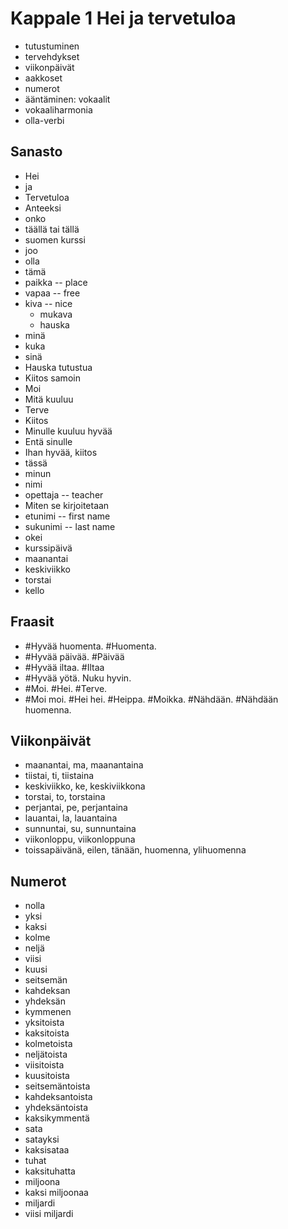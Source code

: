 # Kappale 1 Hei ja tervetuloa

- tutustuminen
- tervehdykset
- viikonpäivät
- aakkoset
- numerot
- ääntäminen: vokaalit
- vokaaliharmonia
- olla-verbi

## Sanasto

- Hei
- ja
- Tervetuloa
- Anteeksi
- onko
- täällä tai tällä
- suomen kurssi
- joo
- olla
- tämä
- paikka -- place
- vapaa -- free
- kiva -- nice
  - mukava
  - hauska
- minä
- kuka
- sinä
- Hauska tutustua
- Kiitos samoin
- Moi
- Mitä kuuluu
- Terve
- Kiitos
- Minulle kuuluu hyvää
- Entä sinulle
- Ihan hyvää, kiitos
- tässä
- minun
- nimi
- opettaja -- teacher
- Miten se kirjoitetaan
- etunimi -- first name
- sukunimi -- last name
- okei
- kurssipäivä
- maanantai
- keskiviikko
- torstai
- kello

## Fraasit

- #Hyvää huomenta. #Huomenta.
- #Hyvää päivää. #Päivää
- #Hyvää iltaa. #Iltaa
- #Hyvää yötä. Nuku hyvin.
- #Moi. #Hei. #Terve.
- #Moi moi. #Hei hei. #Heippa. #Moikka. #Nähdään. #Nähdään huomenna.

## Viikonpäivät

- maanantai, ma, maanantaina
- tiistai, ti, tiistaina
- keskiviikko, ke, keskiviikkona
- torstai, to, torstaina
- perjantai, pe, perjantaina
- lauantai, la, lauantaina
- sunnuntai, su, sunnuntaina
- viikonloppu, viikonloppuna
- toissapäivänä, eilen, tänään, huomenna, ylihuomenna

## Numerot

- nolla
- yksi
- kaksi
- kolme
- neljä
- viisi
- kuusi
- seitsemän
- kahdeksan
- yhdeksän
- kymmenen
- yksitoista
- kaksitoista
- kolmetoista
- neljätoista
- viisitoista
- kuusitoista
- seitsemäntoista
- kahdeksantoista
- yhdeksäntoista
- kaksikymmentä
- sata
- satayksi
- kaksisataa
- tuhat
- kaksituhatta
- miljoona
- kaksi miljoonaa
- miljardi
- viisi miljardi
